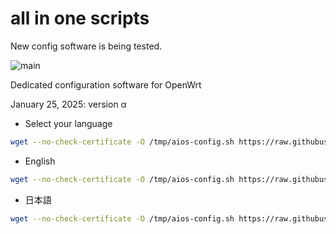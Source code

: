 # all in one scripts

New config software is being tested.

![main](https://github.com/user-attachments/assets/ebfc8ca2-a42e-470c-9a89-9b5e3eb4ccb8)

Dedicated configuration software for OpenWrt

January 25, 2025: version α

- Select your language
```sh
wget --no-check-certificate -O /tmp/aios-config.sh https://raw.githubusercontent.com/site-u2023/aios/main/aios-config.sh; sh /tmp/aios-config.sh
```

- English
```sh
wget --no-check-certificate -O /tmp/aios-config.sh https://raw.githubusercontent.com/site-u2023/aios/main/aios-config.sh; sh /tmp/aios-config.sh en
```

- 日本語
```sh
wget --no-check-certificate -O /tmp/aios-config.sh https://raw.githubusercontent.com/site-u2023/aios/main/aios-config.sh; sh /tmp/aios-config.sh ja
```
